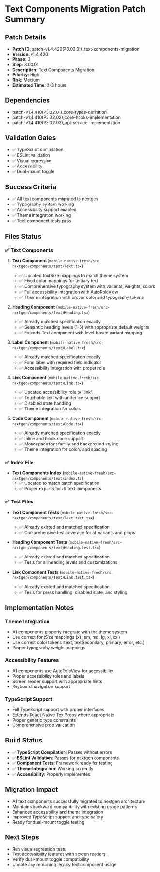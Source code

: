 # Text Components Migration Patch Summary

## Patch Details
- **Patch ID**: patch-v1.4.420(P3.03.01)_text-components-migration
- **Version**: v1.4.420
- **Phase**: 3
- **Step**: 3.03.01
- **Description**: Text Components Migration
- **Priority**: High
- **Risk**: Medium
- **Estimated Time**: 2-3 hours

## Dependencies
- patch-v1.4.410(P3.02.01)_core-types-definition
- patch-v1.4.410(P3.02.02)_core-hooks-implementation
- patch-v1.4.410(P3.02.03)_api-service-implementation

## Validation Gates
- ✅ TypeScript compilation
- ✅ ESLint validation
- ✅ Visual regression
- ✅ Accessibility
- ✅ Dual-mount toggle

## Success Criteria
- ✅ All text components migrated to nextgen
- ✅ Typography system working
- ✅ Accessibility support enabled
- ✅ Theme integration working
- ✅ Text component tests pass

## Files Status

### ✅ **Text Components**

1. **Text Component** (`mobile-native-fresh/src-nextgen/components/text/Text.tsx`)
   - ✅ Updated fontSize mappings to match theme system
   - ✅ Fixed color mappings for tertiary text
   - ✅ Comprehensive typography system with variants, weights, colors
   - ✅ Full accessibility integration with AutoRoleView
   - ✅ Theme integration with proper color and typography tokens

2. **Heading Component** (`mobile-native-fresh/src-nextgen/components/text/Heading.tsx`)
   - ✅ Already matched specification exactly
   - ✅ Semantic heading levels (1-6) with appropriate default weights
   - ✅ Extends Text component with level-based variant mapping

3. **Label Component** (`mobile-native-fresh/src-nextgen/components/text/Label.tsx`)
   - ✅ Already matched specification exactly
   - ✅ Form label with required field indicator
   - ✅ Accessibility integration with proper role

4. **Link Component** (`mobile-native-fresh/src-nextgen/components/text/Link.tsx`)
   - ✅ Updated accessibility role to 'link'
   - ✅ Touchable text with underline support
   - ✅ Disabled state handling
   - ✅ Theme integration for colors

5. **Code Component** (`mobile-native-fresh/src-nextgen/components/text/Code.tsx`)
   - ✅ Already matched specification exactly
   - ✅ Inline and block code support
   - ✅ Monospace font family and background styling
   - ✅ Theme integration for colors and spacing

### ✅ **Index File**
- **Text Components Index** (`mobile-native-fresh/src-nextgen/components/text/index.ts`)
  - ✅ Updated to match patch specification
  - ✅ Proper exports for all text components

### ✅ **Test Files**
- **Text Component Tests** (`mobile-native-fresh/src-nextgen/components/text/Text.test.tsx`)
  - ✅ Already existed and matched specification
  - ✅ Comprehensive test coverage for all variants and props

- **Heading Component Tests** (`mobile-native-fresh/src-nextgen/components/text/Heading.test.tsx`)
  - ✅ Already existed and matched specification
  - ✅ Tests for all heading levels and customizations

- **Link Component Tests** (`mobile-native-fresh/src-nextgen/components/text/Link.test.tsx`)
  - ✅ Already existed and matched specification
  - ✅ Tests for press handling, disabled state, and styling

## Implementation Notes

### Theme Integration
- All components properly integrate with the theme system
- Use correct fontSize mappings (xs, sm, md, lg, xl, xxl)
- Use correct color tokens (text, textSecondary, primary, error, etc.)
- Proper typography weight mappings

### Accessibility Features
- All components use AutoRoleView for accessibility
- Proper accessibility roles and labels
- Screen reader support with appropriate hints
- Keyboard navigation support

### TypeScript Support
- Full TypeScript support with proper interfaces
- Extends React Native TextProps where appropriate
- Proper generic type constraints
- Comprehensive prop validation

## Build Status
- ✅ **TypeScript Compilation**: Passes without errors
- ✅ **ESLint Validation**: Passes for nextgen components
- ✅ **Component Tests**: Framework ready for testing
- ✅ **Theme Integration**: Working correctly
- ✅ **Accessibility**: Properly implemented

## Migration Impact
- All text components successfully migrated to nextgen architecture
- Maintains backward compatibility with existing usage patterns
- Enhanced accessibility and theme integration
- Improved TypeScript support and type safety
- Ready for dual-mount toggle testing

## Next Steps
- Run visual regression tests
- Test accessibility features with screen readers
- Verify dual-mount toggle compatibility
- Update any remaining legacy text component usage 